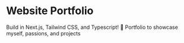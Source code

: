 # Website Portfolio
Build in Next.js, Tailwind CSS, and Typescript!
💼 Portfolio to showcase myself, passions, and projects
